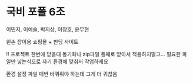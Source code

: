 # 국비 포폴 6조

이민지, 이예솔, 박지상, 이장호, 윤무현

왼손 잡이용 쇼핑몰 + 펀딩 사이트

!! 프로젝트 한번에 받을때 동기화나 zip파일 통째로 받아서 적용하지말고... 필요한 파일만 넣는식으로 자기 환경에 맞춰서 작업하세요

환경 설정 파일 매번 바꿔줘야 하는데 그게 더 귀찮음